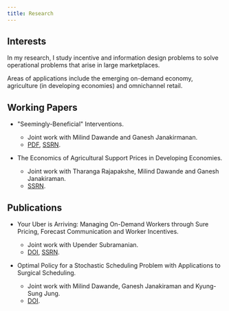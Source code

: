 ```yaml
---
title: Research
---
```


## Interests

In my research, I study incentive and information design problems to solve operational problems that arise in large marketplaces. 

Areas of applications include the emerging on-demand economy, agriculture (in developing economies) and omnichannel retail.


## Working Papers

- "Seemingly-Beneficial" Interventions.
  - Joint work with Milind Dawande and Ganesh Janakirmanan. 
  - [PDF](/files/Seemingly-Beneficial-Interventions-NonBlind.pdf), [SSRN](https://papers.ssrn.com/sol3/papers.cfm?abstract_id=3416634).

- The Economics of Agricultural Support Prices in Developing Economies. 
  - Joint work with Tharanga Rajapakshe, Milind Dawande and Ganesh Janakiraman. 
  - [SSRN](https://papers.ssrn.com/sol3/papers.cfm?abstract_id=3103334).

## Publications

- Your Uber is Arriving: Managing On-Demand Workers through Sure Pricing, Forecast Communication and Worker Incentives.
  - Joint work with Upender Subramanian. 
  - [DOI](https://pubsonline.informs.org/doi/10.1287/mnsc.2018.3050), [SSRN](https://papers.ssrn.com/sol3/papers.cfm?abstract_id=2895227).

- Optimal Policy for a Stochastic Scheduling Problem with Applications to Surgical Scheduling.
  - Joint work with Milind Dawande, Ganesh Janakiraman and Kyung-Sung Jung. 
  - [DOI](https://onlinelibrary.wiley.com/doi/abs/10.1111/poms.12538).
